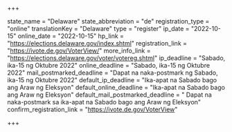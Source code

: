+++

state_name = "Delaware"
state_abbreviation = "de"
registration_type = "online"
translationKey = "Delaware"
type = "register"
ip_date = "2022-10-15"
online_date = "2022-10-15"
hp_link = "https://elections.delaware.gov/index.shtml"
registration_link = "https://ivote.de.gov/VoterView/"
more_info_link = "https://elections.delaware.gov/voter/votereg.shtml"
ip_deadline = "Sabado, ika-15 ng Oktubre 2022"
online_deadline = "Sabado, ika-15 ng Oktubre 2022"
mail_postmarked_deadline = "Dapat na naka-postmark ng Sabado, ika-15 ng Oktubre 2022"
default_ip_deadline = "Ika-apat na Sabado bago ang  Araw ng Eleksyon"
default_online_deadline = "Ika-apat na Sabado bago ang  Araw ng Eleksyon"
default_mail_postmarked_deadline = " Dapat na naka-postmark sa ika-apat na Sabado bago ang Araw ng Eleksyon"
confirm_registration_link = "https://ivote.de.gov/VoterView"

+++